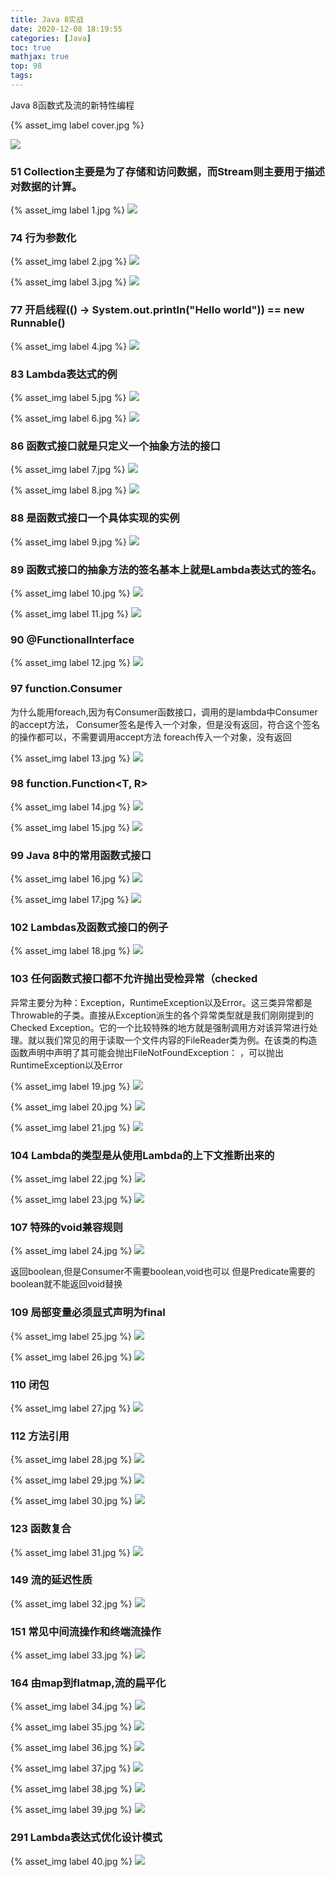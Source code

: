 ```yaml
---
title: Java 8实战
date: 2020-12-08 18:19:55
categories: [Java]
toc: true
mathjax: true
top: 98
tags:
---
```


Java 8函数式及流的新特性编程

{% asset_img label cover.jpg %}

![](java8实战/cover.jpg)

<!-- more -->

### 51 Collection主要是为了存储和访问数据，而Stream则主要用于描述对数据的计算。

{% asset_img label 1.jpg %}
![](java8实战/1.jpg)

### 74 行为参数化

{% asset_img label 2.jpg %}
![](java8实战/2.jpg)

{% asset_img label 3.jpg %}
![](java8实战/3.jpg)

### 77 开启线程(() -> System.out.println("Hello world")) == new Runnable()

{% asset_img label 4.jpg %}
![](java8实战/4.jpg)

### 83 Lambda表达式的例

{% asset_img label 5.jpg %}
![](java8实战/5.jpg)

{% asset_img label 6.jpg %}
![](java8实战/6.jpg)

### 86 函数式接口就是只定义一个抽象方法的接口

{% asset_img label 7.jpg %}
![](java8实战/7.jpg)

{% asset_img label 8.jpg %}
![](java8实战/8.jpg)

### 88 是函数式接口一个具体实现的实例

{% asset_img label 9.jpg %}
![](java8实战/9.jpg)

### 89 函数式接口的抽象方法的签名基本上就是Lambda表达式的签名。

{% asset_img label 10.jpg %}
![](java8实战/10.jpg)

{% asset_img label 11.jpg %}
![](java8实战/11.jpg)

### 90 @FunctionalInterface

{% asset_img label 12.jpg %}
![](java8实战/12.jpg)

### 97 function.Consumer<T>

为什么能用foreach,因为有Consumer函数接口，调用的是lambda中Consumer的accept方法，
Consumer签名是传入一个对象，但是没有返回，符合这个签名的操作都可以，不需要调用accept方法
foreach传入一个对象，没有返回

{% asset_img label 13.jpg %}
![](java8实战/13.jpg)

### 98 function.Function<T, R>

{% asset_img label 14.jpg %}
![](java8实战/14.jpg)

{% asset_img label 15.jpg %}
![](java8实战/15.jpg)

### 99 Java 8中的常用函数式接口

{% asset_img label 16.jpg %}
![](java8实战/16.jpg)

{% asset_img label 17.jpg %}
![](java8实战/17.jpg)

### 102 Lambdas及函数式接口的例子

{% asset_img label 18.jpg %}
![](java8实战/18.jpg)

### 103 任何函数式接口都不允许抛出受检异常（checked

异常主要分为种：Exception，RuntimeException以及Error。这三类异常都是Throwable的子类。直接从Exception派生的各个异常类型就是我们刚刚提到的Checked Exception。它的一个比较特殊的地方就是强制调用方对该异常进行处理。就以我们常见的用于读取一个文件内容的FileReader类为例。在该类的构造函数声明中声明了其可能会抛出FileNotFoundException：
 ，可以抛出RuntimeException以及Error

{% asset_img label 19.jpg %}
![](java8实战/19.jpg)



{% asset_img label 20.jpg %}
![](java8实战/20.jpg)

{% asset_img label 21.jpg %}
![](java8实战/21.jpg)

### 104 Lambda的类型是从使用Lambda的上下文推断出来的

{% asset_img label 22.jpg %}
![](java8实战/22.jpg)

{% asset_img label 23.jpg %}
![](java8实战/23.jpg)

### 107 特殊的void兼容规则

{% asset_img label 24.jpg %}
![](java8实战/24.jpg)

返回boolean,但是Consumer不需要boolean,void也可以
但是Predicate需要的boolean就不能返回void替换

### 109 局部变量必须显式声明为final

{% asset_img label 25.jpg %}
![](java8实战/25.jpg)

{% asset_img label 26.jpg %}
![](java8实战/26.jpg)

### 110 闭包

{% asset_img label 27.jpg %}
![](java8实战/27.jpg)

### 112 方法引用

{% asset_img label 28.jpg %}
![](java8实战/28.jpg)

{% asset_img label 29.jpg %}
![](java8实战/29.jpg)

{% asset_img label 30.jpg %}
![](java8实战/30.jpg)

### 123 函数复合

{% asset_img label 31.jpg %}
![](java8实战/31.jpg)

### 149 流的延迟性质

{% asset_img label 32.jpg %}
![](java8实战/32.jpg)

### 151 常见中间流操作和终端流操作

{% asset_img label 33.jpg %}
![](java8实战/33.jpg)

### 164 由map到flatmap,流的扁平化

{% asset_img label 34.jpg %}
![](java8实战/34.jpg)

{% asset_img label 35.jpg %}
![](java8实战/35.jpg)

{% asset_img label 36.jpg %}
![](java8实战/36.jpg)

{% asset_img label 37.jpg %}
![](java8实战/37.jpg)

{% asset_img label 38.jpg %}
![](java8实战/38.jpg)

{% asset_img label 39.jpg %}
![](java8实战/39.jpg)

### 291 Lambda表达式优化设计模式

{% asset_img label 40.jpg %}
![](java8实战/40.jpg)